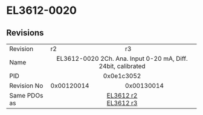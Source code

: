 # EL3612-0020

## Revisions
<table>
<tr>
<td>Revision</td>
<td>r2</td>
<td>r3</td>
</tr>
<tr>
<td>Name</td>
<td colspan=2 align="center">EL3612-0020 2Ch. Ana. Input 0-20 mA, Diff. 24bit, calibrated</td>
</tr>
<tr>
<td>PID</td>
<td colspan=2 align="center">0x0e1c3052</td>
</tr>
<tr>
<td>Revision No</td>
<td>0x00120014</td>
<td>0x00130014</td>
</tr>
<tr>
<td>Same PDOs as</td>
<td colspan=2 align="center"><a href="EL3612.md">EL3612 r2</a><br/><a href="EL3612.md">EL3612 r3</a></td>
</tr>
</table>
